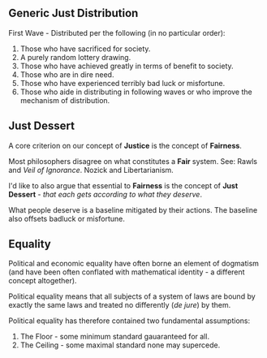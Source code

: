 ## Generic Just Distribution

First Wave - Distributed per the following (in no particular order):

1. Those who have sacrificed for society.
1. A purely random lottery drawing.
1. Those who have achieved greatly in terms of benefit to society.
1. Those who are in dire need.
1. Those who have experienced terribly bad luck or misfortune.
1. Those who aide in distributing in following waves or who improve the mechanism of distribution. 

## Just Dessert

A core criterion on our concept of **Justice** is the concept of **Fairness**. 

Most philosophers disagree on what constitutes a **Fair** system. See: Rawls and *Veil of Ignorance*. Nozick and Libertarianism.

I'd like to also argue that essential to **Fairness** is the concept of **Just Dessert** - *that each gets according to what they deserve*.

What people deserve is a baseline mitigated by their actions. The baseline also offsets badluck or misfortune.

## Equality

Political and economic equality have often borne an element of dogmatism (and have been often conflated with mathematical identity - a different concept altogether).

Political equality means that all subjects of a system of laws are bound by exactly the same laws and treated no differently (*de jure*) by them.

Political equality has therefore contained two fundamental assumptions:

1. The Floor - some minimum standard gauaranteed for all.
1. The Ceiling - some maximal standard none may supercede.
